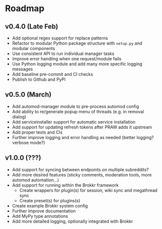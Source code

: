 # Roadmap


## v0.4.0 (Late Feb)

* Add optional regex support for replace patterns
* Refactor to modular Python package structure with ``setup.py`` and modular components
* Use consistent API to run individual manager tasks
* Improve error handling when one request/module fails
* Use Python logging module and add many more specific logging messages
* Add baseline pre-commit and CI checks
* Publish to Github and PyPI



## v0.5.0 (March)

* Add automod-manager module to pre-process automod config
* Add ability to re/generate popup menu of threads (e.g. in removal dialog)
* Add serviceinstaller support for automatic service installation
* Add support for updating refresh tokens after PRAW adds it upstream
* Add proper tests and CIs
* Further improve logging and error handling as needed (better logging? verbose mode?)



## v1.0.0 (???)

* Add support for syncing between endpoints on multiple subreddits?
* Add more desired features (sticky comments, moderation tools, more automod automation...)
* Add support for running within the Brokkr framework
    * Create wrappers for plugin(s) for session, wiki sync and megathread sync
    * Create preset(s) for plugins(s)
* Create example Brokkr system config
* Further improve documentation
* Add MyPy type annotations
* Add more detailed logging, optionally integrated with Brokkr
